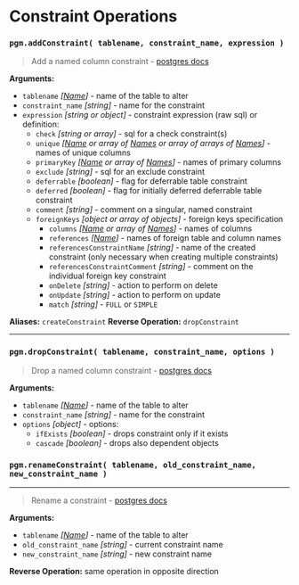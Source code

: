 # Constraint Operations

### `pgm.addConstraint( tablename, constraint_name, expression )`

> Add a named column constraint - [postgres docs](http://www.postgresql.org/docs/current/static/sql-altertable.html)

**Arguments:**

- `tablename` _[[Name](migrations.md#type)]_ - name of the table to alter
- `constraint_name` _[string]_ - name for the constraint
- `expression` _[string or object]_ - constraint expression (raw sql) or definition:
  - `check` _[string or array]_ - sql for a check constraint(s)
  - `unique` _[[Name](migrations.md#type) or array of [Names](migrations.md#type) or array of arrays of [Names](migrations.md#type)]_ - names of unique columns
  - `primaryKey` _[[Name](migrations.md#type) or array of [Names](migrations.md#type)]_ - names of primary columns
  - `exclude` _[string]_ - sql for an exclude constraint
  - `deferrable` _[boolean]_ - flag for deferrable table constraint
  - `deferred` _[boolean]_ - flag for initially deferred deferrable table constraint
  - `comment` _[string]_ - comment on a singular, named constraint
  - `foreignKeys` _[object or array of objects]_ - foreign keys specification
    - `columns` _[[Name](migrations.md#type) or array of [Names](migrations.md#type)]_ - names of columns
    - `references` _[[Name](migrations.md#type)]_ - names of foreign table and column names
    - `referencesConstraintName` _[string]_ - name of the created constraint (only necessary when creating multiple constraints)
    - `referencesConstraintComment` _[string]_ - comment on the individual foreign key constraint
    - `onDelete` _[string]_ - action to perform on delete
    - `onUpdate` _[string]_ - action to perform on update
    - `match` _[string]_ - `FULL` or `SIMPLE`

**Aliases:** `createConstraint`
**Reverse Operation:** `dropConstraint`

---

### `pgm.dropConstraint( tablename, constraint_name, options )`

> Drop a named column constraint - [postgres docs](http://www.postgresql.org/docs/current/static/sql-altertable.html)

**Arguments:**

- `tablename` _[[Name](migrations.md#type)]_ - name of the table to alter
- `constraint_name` _[string]_ - name for the constraint
- `options` _[object]_ - options:
  - `ifExists` _[boolean]_ - drops constraint only if it exists
  - `cascade` _[boolean]_ - drops also dependent objects

### `pgm.renameConstraint( tablename, old_constraint_name, new_constraint_name )`

---

> Rename a constraint - [postgres docs](http://www.postgresql.org/docs/current/static/sql-altertable.html)

**Arguments:**

- `tablename` _[[Name](migrations.md#type)]_ - name of the table to alter
- `old_constraint_name` _[string]_ - current constraint name
- `new_constraint_name` _[string]_ - new constraint name

**Reverse Operation:** same operation in opposite direction
